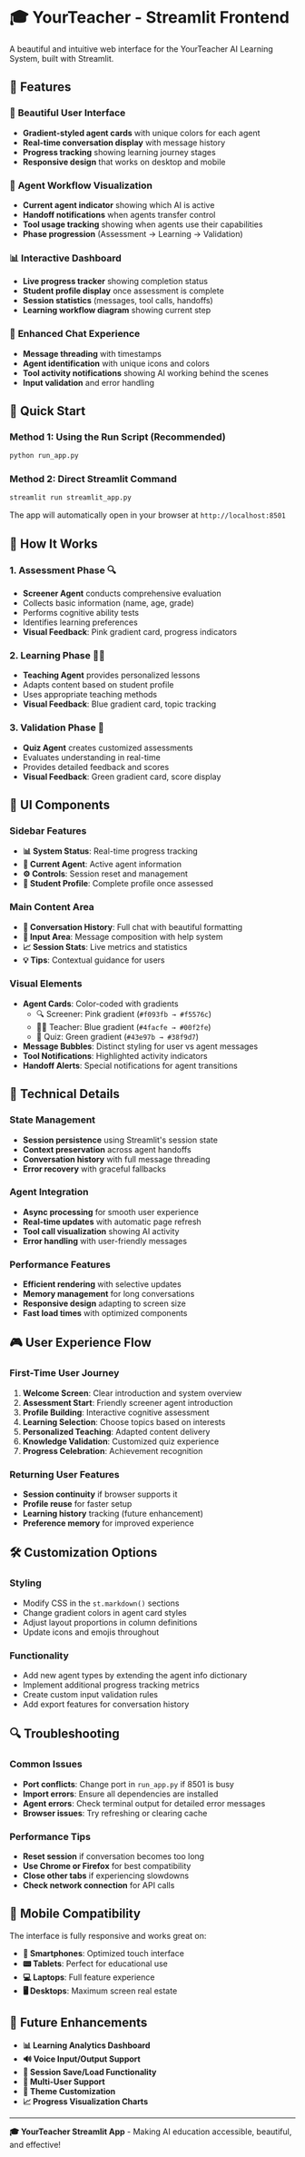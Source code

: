 # 🎓 YourTeacher - Streamlit Frontend

A beautiful and intuitive web interface for the YourTeacher AI Learning System, built with Streamlit.

## 🌟 Features

### 🎨 **Beautiful User Interface**

-   **Gradient-styled agent cards** with unique colors for each agent
-   **Real-time conversation display** with message history
-   **Progress tracking** showing learning journey stages
-   **Responsive design** that works on desktop and mobile

### 🤖 **Agent Workflow Visualization**

-   **Current agent indicator** showing which AI is active
-   **Handoff notifications** when agents transfer control
-   **Tool usage tracking** showing when agents use their capabilities
-   **Phase progression** (Assessment → Learning → Validation)

### 📊 **Interactive Dashboard**

-   **Live progress tracker** showing completion status
-   **Student profile display** once assessment is complete
-   **Session statistics** (messages, tool calls, handoffs)
-   **Learning workflow diagram** showing current step

### 💬 **Enhanced Chat Experience**

-   **Message threading** with timestamps
-   **Agent identification** with unique icons and colors
-   **Tool activity notifications** showing AI working behind the scenes
-   **Input validation** and error handling

## 🚀 Quick Start

### Method 1: Using the Run Script (Recommended)

```bash
python run_app.py
```

### Method 2: Direct Streamlit Command

```bash
streamlit run streamlit_app.py
```

The app will automatically open in your browser at `http://localhost:8501`

## 🎯 How It Works

### 1. **Assessment Phase** 🔍

-   **Screener Agent** conducts comprehensive evaluation
-   Collects basic information (name, age, grade)
-   Performs cognitive ability tests
-   Identifies learning preferences
-   **Visual Feedback**: Pink gradient card, progress indicators

### 2. **Learning Phase** 👨‍🏫

-   **Teaching Agent** provides personalized lessons
-   Adapts content based on student profile
-   Uses appropriate teaching methods
-   **Visual Feedback**: Blue gradient card, topic tracking

### 3. **Validation Phase** 📝

-   **Quiz Agent** creates customized assessments
-   Evaluates understanding in real-time
-   Provides detailed feedback and scores
-   **Visual Feedback**: Green gradient card, score display

## 🎨 UI Components

### **Sidebar Features**

-   **📊 System Status**: Real-time progress tracking
-   **🤖 Current Agent**: Active agent information
-   **⚙️ Controls**: Session reset and management
-   **👤 Student Profile**: Complete profile once assessed

### **Main Content Area**

-   **💬 Conversation History**: Full chat with beautiful formatting
-   **💭 Input Area**: Message composition with help system
-   **📈 Session Stats**: Live metrics and statistics
-   **💡 Tips**: Contextual guidance for users

### **Visual Elements**

-   **Agent Cards**: Color-coded with gradients
    -   🔍 Screener: Pink gradient (`#f093fb → #f5576c`)
    -   👨‍🏫 Teacher: Blue gradient (`#4facfe → #00f2fe`)
    -   📝 Quiz: Green gradient (`#43e97b → #38f9d7`)
-   **Message Bubbles**: Distinct styling for user vs agent messages
-   **Tool Notifications**: Highlighted activity indicators
-   **Handoff Alerts**: Special notifications for agent transitions

## 🔧 Technical Details

### **State Management**

-   **Session persistence** using Streamlit's session state
-   **Context preservation** across agent handoffs
-   **Conversation history** with full message threading
-   **Error recovery** with graceful fallbacks

### **Agent Integration**

-   **Async processing** for smooth user experience
-   **Real-time updates** with automatic page refresh
-   **Tool call visualization** showing AI activity
-   **Error handling** with user-friendly messages

### **Performance Features**

-   **Efficient rendering** with selective updates
-   **Memory management** for long conversations
-   **Responsive design** adapting to screen size
-   **Fast load times** with optimized components

## 🎮 User Experience Flow

### **First-Time User Journey**

1. **Welcome Screen**: Clear introduction and system overview
2. **Assessment Start**: Friendly screener agent introduction
3. **Profile Building**: Interactive cognitive assessment
4. **Learning Selection**: Choose topics based on interests
5. **Personalized Teaching**: Adapted content delivery
6. **Knowledge Validation**: Customized quiz experience
7. **Progress Celebration**: Achievement recognition

### **Returning User Features**

-   **Session continuity** if browser supports it
-   **Profile reuse** for faster setup
-   **Learning history** tracking (future enhancement)
-   **Preference memory** for improved experience

## 🛠️ Customization Options

### **Styling**

-   Modify CSS in the `st.markdown()` sections
-   Change gradient colors in agent card styles
-   Adjust layout proportions in column definitions
-   Update icons and emojis throughout

### **Functionality**

-   Add new agent types by extending the agent info dictionary
-   Implement additional progress tracking metrics
-   Create custom input validation rules
-   Add export features for conversation history

## 🔍 Troubleshooting

### **Common Issues**

-   **Port conflicts**: Change port in `run_app.py` if 8501 is busy
-   **Import errors**: Ensure all dependencies are installed
-   **Agent errors**: Check terminal output for detailed error messages
-   **Browser issues**: Try refreshing or clearing cache

### **Performance Tips**

-   **Reset session** if conversation becomes too long
-   **Use Chrome or Firefox** for best compatibility
-   **Close other tabs** if experiencing slowdowns
-   **Check network connection** for API calls

## 📱 Mobile Compatibility

The interface is fully responsive and works great on:

-   **📱 Smartphones**: Optimized touch interface
-   **📟 Tablets**: Perfect for educational use
-   **💻 Laptops**: Full feature experience
-   **🖥️ Desktops**: Maximum screen real estate

## 🎯 Future Enhancements

-   **📊 Learning Analytics Dashboard**
-   **🔊 Voice Input/Output Support**
-   **📁 Session Save/Load Functionality**
-   **👥 Multi-User Support**
-   **🎨 Theme Customization**
-   **📈 Progress Visualization Charts**

---

**🎓 YourTeacher Streamlit App** - Making AI education accessible, beautiful, and effective!
